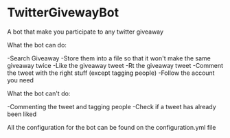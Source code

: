# TwitterGivewayBot
A bot that make you participate to any twitter giveaway

What the bot can do:

-Search Giveaway
-Store them into a file so that it won't make the same giveaway twice
-Like the giveaway tweet
-Rt the giveaway tweet
-Comment the tweet with the right stuff (except tagging people)
-Follow the account you need

What the bot can't do:

-Commenting the tweet and tagging people
-Check if a tweet has already been liked

All the configuration for the bot can be found on the configuration.yml file
